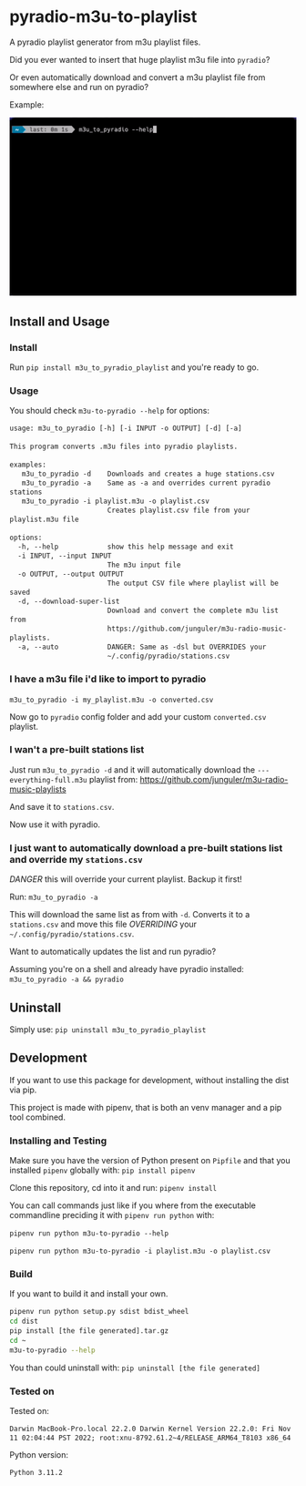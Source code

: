 # pyradio-m3u-to-playlist

A pyradio playlist generator from m3u playlist files.

Did you ever wanted to insert that huge playlist m3u file into `pyradio`?

Or even automatically download and convert a m3u playlist file from somewhere else and run on pyradio?

Example:

![Demo gif](./doc/demo.gif)

## Install and Usage

### Install

Run `pip install m3u_to_pyradio_playlist` and you're ready to go.

### Usage

You should check `m3u-to-pyradio --help` for options:

```
usage: m3u_to_pyradio [-h] [-i INPUT -o OUTPUT] [-d] [-a]

This program converts .m3u files into pyradio playlists.

examples:
   m3u_to_pyradio -d    Downloads and creates a huge stations.csv
   m3u_to_pyradio -a    Same as -a and overrides current pyradio stations
   m3u_to_pyradio -i playlist.m3u -o playlist.csv
                        Creates playlist.csv file from your playlist.m3u file

options:
  -h, --help            show this help message and exit
  -i INPUT, --input INPUT
                        The m3u input file
  -o OUTPUT, --output OUTPUT
                        The output CSV file where playlist will be saved
  -d, --download-super-list
                        Download and convert the complete m3u list from
                        https://github.com/junguler/m3u-radio-music-playlists.
  -a, --auto            DANGER: Same as -dsl but OVERRIDES your
                        ~/.config/pyradio/stations.csv
```

### I have a m3u file i'd like to import to pyradio

`m3u_to_pyradio -i my_playlist.m3u -o converted.csv`

Now go to `pyradio` config folder and add your custom `converted.csv` playlist.

### I wan't a pre-built stations list

Just run `m3u_to_pyradio -d` and it will automatically download the
`---everything-full.m3u` playlist from:
https://github.com/junguler/m3u-radio-music-playlists

And save it to `stations.csv`.

Now use it with pyradio.

### I just want to automatically download a pre-built stations list and override my `stations.csv`

_DANGER_ this will override your current playlist. Backup it first!

Run:
`m3u_to_pyradio -a`

This will download the same list as from with `-d`.
Converts it to a `stations.csv` and move this file _OVERRIDING_ your `~/.config/pyradio/stations.csv`.

Want to automatically updates the list and run pyradio?

Assuming you're on a shell and already have pyradio installed:
`m3u_to_pyradio -a && pyradio`

## Uninstall

Simply use:
`pip uninstall m3u_to_pyradio_playlist`

## Development

If you want to use this package for development, without installing the dist via
pip.

This project is made with pipenv, that is both an venv manager and a pip
tool combined.

### Installing and Testing

Make sure you have the version of Python present on `Pipfile` and that you
installed `pipenv` globally with: `pip install pipenv`

Clone this repository, cd into it and run:
`pipenv install`

You can call commands just like if you where from the executable commandline
preciding it with `pipenv run python` with:

`pipenv run python m3u-to-pyradio --help`

`pipenv run python m3u-to-pyradio -i playlist.m3u -o playlist.csv`

### Build

If you want to build it and install your own.

```bash
pipenv run python setup.py sdist bdist_wheel
cd dist
pip install [the file generated].tar.gz
cd ~
m3u-to-pyradio --help
```

You than could uninstall with:
`pip uninstall [the file generated]`

### Tested on

Tested on:

```
Darwin MacBook-Pro.local 22.2.0 Darwin Kernel Version 22.2.0: Fri Nov 11 02:04:44 PST 2022; root:xnu-8792.61.2~4/RELEASE_ARM64_T8103 x86_64
```

Python version:

```
Python 3.11.2
```

